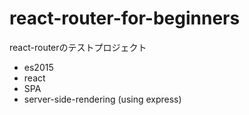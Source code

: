 # react-router-for-beginners

react-routerのテストプロジェクト

- es2015
- react
- SPA
- server-side-rendering (using express)
